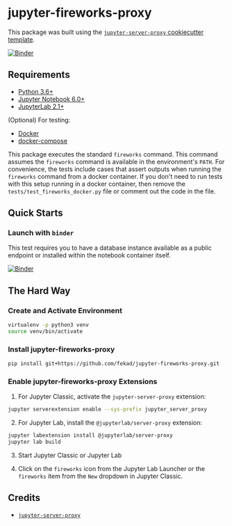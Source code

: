 # jupyter-fireworks-proxy

This package was built using the [`jupyter-server-proxy` cookiecutter template](https://github.com/illumidesk/cookiecutter-jupyter-server-proxy).

[![Binder](https://mybinder.org/badge_logo.svg)](https://mybinder.org/v2/gh/fekad/jupyter-fireworks-proxy/main?urlpath=fireworks)

## Requirements

- [Python 3.6+](https://www.python.org/downloads/)
- [Jupyter Notebook 6.0+](https://pypi.org/project/notebook/)
- [JupyterLab 2.1+](https://jupyterlab.readthedocs.io/en/stable/getting_started/installation.html)

(Optional) For testing:

- [Docker](https://docs.docker.com/get-docker/)
- [docker-compose](https://docs.docker.com/compose/install/)

This package executes the standard `fireworks` command. This command assumes the `fireworks` command is available in the environment's `PATH`. For convenience, the tests include cases that assert outputs when running the `fireworks` command from a docker container. If you don't need to run tests with this setup running in a docker container, then remove the `tests/test_fireworks_docker.py` file or comment out the code in the file.

## Quick Starts

### Launch with `binder`

This test requires you to have a database instance available as a public endpoint or installed within the notebook container itself.

[![Binder](https://mybinder.org/badge_logo.svg)](https://mybinder.org/v2/gh/illumidesk/jupyter-fireworks-proxy/main?urlpath=fireworks)

## The Hard Way

### Create and Activate Environment

```bash
virtualenv -p python3 venv
source venv/bin/activate
```

### Install jupyter-fireworks-proxy

```bash
pip install git+https://github.com/fekad/jupyter-fireworks-proxy.git
```

### Enable jupyter-fireworks-proxy Extensions

1. For Jupyter Classic, activate the `jupyter-server-proxy` extension:

```bash
jupyter serverextension enable --sys-prefix jupyter_server_proxy
```

2. For Jupyter Lab, install the `@jupyterlab/server-proxy` extension:

```bash
jupyter labextension install @jupyterlab/server-proxy
jupyter lab build
```

3. Start Jupyter Classic or Jupyter Lab

4. Click on the `fireworks` icon from the Jupyter Lab Launcher or the `fireworks` item from the `New` dropdown in Jupyter Classic.

## Credits

- [`jupyter-server-proxy`](https://github.com/jupyterhub/jupyter-server-proxy)

